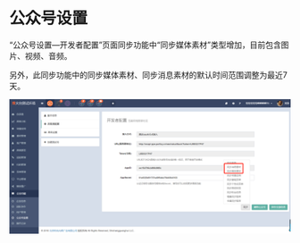 # 公众号设置

“公众号设置—开发者配置”页面同步功能中“同步媒体素材”类型增加，目前包含图片、视频、音频。

另外，此同步功能中的同步媒体素材、同步消息素材的默认时间范围调整为最近7天。

![](/assets/import.png)

